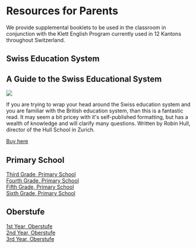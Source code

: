 # Resources for Parents
We provide supplemental booklets to be used in the classroom in conjunction with the Klett English Program currently used in 12 Kantons throughout Switzerland.

## Swiss Education System

## A Guide to the Swiss Educational System

<img src="https://i.imgur.com/i7EWgnh.jpg" />

If you are trying to wrap your head around the Swiss education system and you are familiar with the British education system, than this is a fantastic read.  It may seem a bit pricey with it's self-published formatting, but has a wealth of knowledge and will clarify many questions.  Written by Robin Hull, director of the Hull School in Zurich. 
 

<a href="https://guideto.ch/" rel="nofollow"> Buy here
</a>  







## Primary School

[Third Grade, Primary School](/support/primary-3rd)  
[Fourth Grade, Primary School](/support/primary-4th)  
[Fifth Grade, Primary School](/support/primary-5th)  
[Sixth Grade, Primary School](/support/primary-6th)

## Oberstufe

[1st Year, Oberstufe](/support/oberstufe-1)  
[2nd Year, Oberstufe](/support/oberstufe-2)  
[3rd Year, Oberstufe](/support/oberstufe-3)  

<!--stackedit_data:
eyJoaXN0b3J5IjpbLTEyMDExNTEyMzksLTM3MjI1MDI5M119
-->